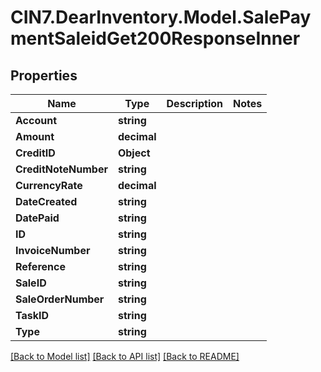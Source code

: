 # CIN7.DearInventory.Model.SalePaymentSaleidGet200ResponseInner

## Properties

| Name                 | Type        | Description | Notes |
| -------------------- | ----------- | ----------- | ----- |
| **Account**          | **string**  |             |
| **Amount**           | **decimal** |             |
| **CreditID**         | **Object**  |             |
| **CreditNoteNumber** | **string**  |             |
| **CurrencyRate**     | **decimal** |             |
| **DateCreated**      | **string**  |             |
| **DatePaid**         | **string**  |             |
| **ID**               | **string**  |             |
| **InvoiceNumber**    | **string**  |             |
| **Reference**        | **string**  |             |
| **SaleID**           | **string**  |             |
| **SaleOrderNumber**  | **string**  |             |
| **TaskID**           | **string**  |             |
| **Type**             | **string**  |             |

[[Back to Model list]](../README.md#documentation-for-models) [[Back to API list]](../README.md#documentation-for-api-endpoints) [[Back to README]](../README.md)
